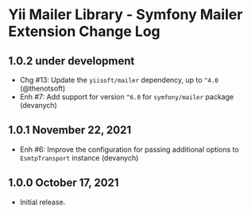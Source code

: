 # Yii Mailer Library - Symfony Mailer Extension Change Log

## 1.0.2 under development

- Chg #13: Update the `yiisoft/mailer` dependency, up to `^4.0` (@thenotsoft)
- Enh #7: Add support for version `^6.0` for `symfony/mailer` package (devanych)

## 1.0.1 November 22, 2021

- Enh #6: Improve the configuration for passing additional options to `EsmtpTransport` instance (devanych)

## 1.0.0 October 17, 2021

- Initial release.
